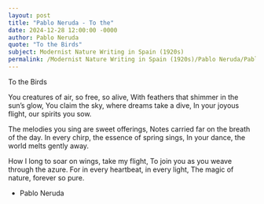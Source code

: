 ```yaml
---
layout: post
title: "Pablo Neruda - To the"
date: 2024-12-28 12:00:00 -0000
author: Pablo Neruda
quote: "To the Birds"
subject: Modernist Nature Writing in Spain (1920s)
permalink: /Modernist Nature Writing in Spain (1920s)/Pablo Neruda/Pablo Neruda - To the
---
```


To the Birds

You creatures of air, so free, so alive,
With feathers that shimmer in the sun’s glow,
You claim the sky, where dreams take a dive,
In your joyous flight, our spirits you sow.

The melodies you sing are sweet offerings,
Notes carried far on the breath of the day.
In every chirp, the essence of spring sings,
In your dance, the world melts gently away.

How I long to soar on wings, take my flight,
To join you as you weave through the azure.
For in every heartbeat, in every light,
The magic of nature, forever so pure.

- Pablo Neruda
